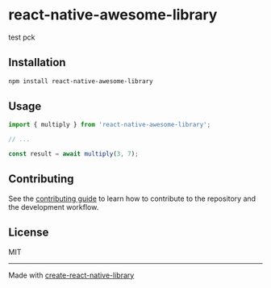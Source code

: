 # react-native-awesome-library

test pck

## Installation

```sh
npm install react-native-awesome-library
```

## Usage


```js
import { multiply } from 'react-native-awesome-library';

// ...

const result = await multiply(3, 7);
```


## Contributing

See the [contributing guide](CONTRIBUTING.md) to learn how to contribute to the repository and the development workflow.

## License

MIT

---

Made with [create-react-native-library](https://github.com/callstack/react-native-builder-bob)

